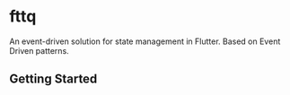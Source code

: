# fttq

An event-driven solution for state management in Flutter. Based on Event Driven patterns.

## Getting Started

